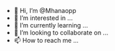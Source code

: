 - 👋 Hi, I’m @Mhanaopp
- 👀 I’m interested in ...
- 🌱 I’m currently learning ...
- 💞️ I’m looking to collaborate on ...
- 📫 How to reach me ...

<!---
Mhanaopp/Mhanaopp is a ✨ special ✨ repository because its `README.md` (this file) appears on your GitHub profile.
You can click the Preview link to take a look at your changes.
--->
